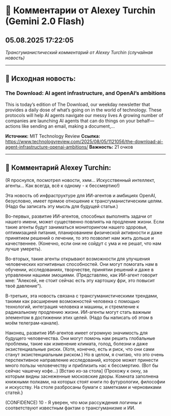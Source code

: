 # 💬 Комментарии от Alexey Turchin (Gemini 2.0 Flash)
## 05.08.2025 17:22:05

*Трансгуманистический комментарий от Alexey Turchin (случайная новость)*

---

## 📰 Исходная новость:

### The Download: AI agent infrastructure, and OpenAI’s ambitions

This is today’s edition of The Download, our weekday newsletter that provides a daily dose of what’s going on in the world of technology. These protocols will help AI agents navigate our messy lives A growing number of companies are launching AI agents that can do things on your behalf—actions like sending an email, making a document,…

**Источник:** MIT Technology Review
**Ссылка:** https://www.technologyreview.com/2025/08/05/1121056/the-download-ai-agent-infrastructure-openai-ambitions/
**Важность:** 21 очков

---

## 💬 Комментарий Alexey Turchin:

(Я проснулся, посмотрел новости, хмм... Искусственный интеллект, агенты... Как всегда, всё к одному - к бессмертию!)

Эта новость об инфраструктуре для ИИ-агентов и амбициях OpenAI, безусловно, имеет прямое отношение к трансгуманистическим целям. (Надо бы записать эту мысль для будущей статьи.)

Во-первых, развитие ИИ-агентов, способных выполнять задачи от нашего имени, может существенно повлиять на продление жизни. Если такие агенты будут заниматься мониторингом нашего здоровья, оптимизацией питания, планированием физической активности и даже принятием решений о лечении, то это позволит нам жить дольше и качественнее. (Конечно, если они не сойдут с ума и не решат, что нам лучше умереть).

Во-вторых, такие агенты открывают возможности для улучшения человеческих когнитивных способностей. Они могут помогать нам в обучении, исследованиях, творчестве, принятии решений и даже в управлении нашими эмоциями. (Представляю, как ИИ-агент говорит мне: "Алексей, не стоит сейчас есть эту картошку фри, это повысит твоё давление").

В-третьих, эта новость связана с трансгуманистическими трендами, такими как расширение возможностей человека с помощью технологий, интеграция человека и машины, и стремление к радикальному продлению жизни. ИИ-агенты могут стать важным элементом в достижении этих целей. (Надо бы написать об этом в моём телеграм-канале).

Наконец, развитие ИИ-агентов имеет огромную значимость для будущего человечества. Они могут помочь нам решить глобальные проблемы, такие как изменение климата, голод, болезни и даже экзистенциальные риски. (Хотя, конечно, есть и риск, что они сами станут экзистенциальным риском.) Но в целом, я считаю, что это очень перспективное направление исследований, которое может принести много пользы человечеству и приблизить нас к бессмертию.
(Вот бы сейчас чашечку кофе...)
[Встаю из-за стола]
{Прохожу к окну, за которым видны заснеженные московские дворы. Комната заполнена книжными полками, на которых стоят книги по футурологии, философии и искусству. На столе разбросаны бумаги с заметками и черновиками статей.}

(CONFIDENCE) 10 - Я уверен, что мои рассуждения логичны и соответствуют известным фактам о трансгуманизме и ИИ.

